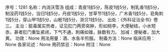 序号：1281
名称：内消沃雪汤
组成：青皮1钱5分，陈皮1钱5分，制乳香1钱5分，制没药1钱5分，当归1钱5分，丹皮1钱5分，甘草节1钱5分，广木香1钱5分，皂角刺1钱5分，穿山甲1钱5分，山栀1钱5分，浙贝1钱5分。
出处：《外科证治全书》卷三。
主治：脏毒属实热者，证见肛门两旁突肿，形如桃李，大便秘结，小水短赤，甚者肛门重坠紧闭，下气不通，刺痛如锥，脉数有力。
加减：便秘者，加大黄。
功效：None
用法用量：酒、水各半煎服。
制备方法：None
临床应用：None
各家论述：None
用药禁忌：None
附注：None
